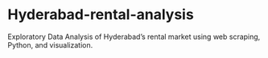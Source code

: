 # Hyderabad-rental-analysis
Exploratory Data Analysis of Hyderabad’s rental market using web scraping, Python, and visualization.

